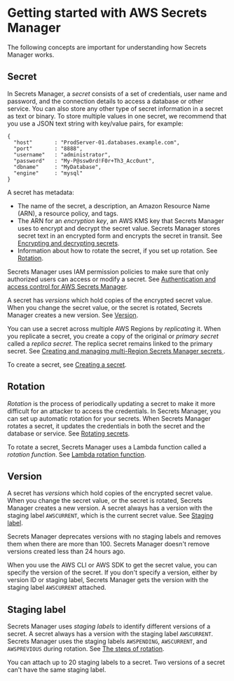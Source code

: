 # Getting started with AWS Secrets Manager<a name="getting-started"></a>

The following concepts are important for understanding how Secrets Manager works\.

## Secret<a name="term_secret"></a>

In Secrets Manager, a *secret* consists of a set of credentials, user name and password, and the connection details to access a database or other service\. You can also store any other type of secret information in a secret as text or binary\. To store multiple values in one secret, we recommend that you use a JSON text string with key/value pairs, for example:

```
{
  "host"       : "ProdServer-01.databases.example.com",
  "port"       : "8888",
  "username"   : "administrator",
  "password"   : "My-P@ssw0rd!F0r+Th3_Acc0unt",
  "dbname"     : "MyDatabase",
  "engine"     : "mysql"
}
```

A secret has metadata:
+ The name of the secret, a description, an Amazon Resource Name \(ARN\), a resource policy, and tags\. 
+ The ARN for an *encryption key*, an AWS KMS key that Secrets Manager uses to encrypt and decrypt the secret value\. Secrets Manager stores secret text in an encrypted form and encrypts the secret in transit\. See [Encrypting and decrypting secrets](security-encryption.md)\.
+ Information about how to rotate the secret, if you set up rotation\. See [Rotation](#term_rotation)\.

Secrets Manager uses IAM permission policies to make sure that only authorized users can access or modify a secret\. See [Authentication and access control for AWS Secrets Manager](auth-and-access.md)\.

A secret has *versions* which hold copies of the encrypted secret value\. When you change the secret value, or the secret is rotated, Secrets Manager creates a new version\. See [Version](#term_version)\.

You can use a secret across multiple AWS Regions by *replicating* it\. When you replicate a secret, you create a copy of the original or *primary secret* called a *replica secret*\. The replica secret remains linked to the primary secret\. See [Creating and managing multi\-Region Secrets Manager secrets ](create-manage-multi-region-secrets.md)\.

To create a secret, see [Creating a secret](manage_create-basic-secret.md)\.

## Rotation<a name="term_rotation"></a>

*Rotation* is the process of periodically updating a secret to make it more difficult for an attacker to access the credentials\. In Secrets Manager, you can set up automatic rotation for your secrets\. When Secrets Manager rotates a secret, it updates the credentials in both the secret and the database or service\. See [Rotating secrets](rotating-secrets.md)\.

To rotate a secret, Secrets Manager uses a Lambda function called a *rotation function*\. See [Lambda rotation function](rotating-secrets-lambda-function-overview.md)\.

## Version<a name="term_version"></a>

A secret has *versions* which hold copies of the encrypted secret value\. When you change the secret value, or the secret is rotated, Secrets Manager creates a new version\. A secret always has a version with the staging label `AWSCURRENT`, which is the current secret value\. See [Staging label](#term_staging-label)\. 

Secrets Manager deprecates versions with no staging labels and removes them when there are more than 100\. Secrets Manager doesn't remove versions created less than 24 hours ago\.

When you use the AWS CLI or AWS SDK to get the secret value, you can specify the version of the secret\. If you don't specify a version, either by version ID or staging label, Secrets Manager gets the version with the staging label `AWSCURRENT` attached\.

## Staging label<a name="term_staging-label"></a>

Secrets Manager uses *staging labels* to identify different versions of a secret\. A secret always has a version with the staging label `AWSCURRENT`\. Secrets Manager uses the staging labels `AWSPENDING`, `AWSCURRENT`, and `AWSPREVIOUS` during rotation\. See [The steps of rotation](rotating-secrets-lambda-function-overview.md#rotation-explanation-of-steps)\. 

You can attach up to 20 staging labels to a secret\. Two versions of a secret can't have the same staging label\. 